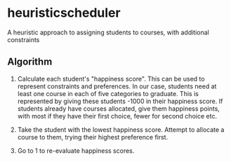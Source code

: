 # heuristicscheduler

A heuristic approach to assigning students to courses, with additional constraints

## Algorithm

1. Calculate each student's "happiness score". This can be used to represent constraints and preferences. In our case, students need at least one course in each of five categories to graduate. This is represented by giving these students -1000 in their happiness score. If students already have courses allocated, give them happiness points, with most if they have their first choice, fewer for second choice etc.

2. Take the student with the lowest happiness score. Attempt to allocate a course to them, trying their highest preference first.

3. Go to 1 to re-evaluate happiness scores.
